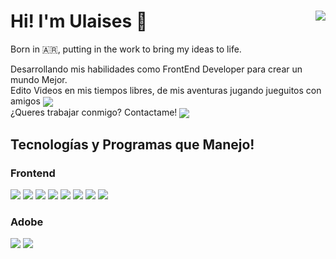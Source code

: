<h1>
Hi! I'm Ulaises 👋 
<span>
<a href="https://ulaiseees.github.io/">
<img align="right" src="https://img.shields.io/badge/ulaises.dev-8400ff?style=flat&logoSize=auto&color=8400ff&link=https%3A%2F%2Fulaiseees.github.io%2F"> </a>
</span>
</h1>

<p>Born in 🇦🇷, putting in the work to bring my ideas to life.</p>

<p>Desarrollando mis habilidades como FrontEnd Developer para crear un mundo Mejor.<br/>
Edito Videos en mis tiempos libres, de mis aventuras jugando jueguitos con amigos 
<a href="https://www.youtube.com/@zeteeex"> <img align="center" src="https://img.shields.io/badge/ZeTeeeX-%23FF0000?style=flat&logo=Youtube&color=%23FF0000&link=https%3A%2F%2Fwww.youtube.com%2F%40zeteeex"></a><br/>
¿Queres trabajar conmigo? Contactame! 
<a href="mailto:ulaisess@gmail.com"> <img align="center" src="https://img.shields.io/badge/Contact%20Me!-%23a341ff?style=flat&logo=Mail&color=%23a341ff&link=mailto%3Aulaisess%40gmail.com"></a>
</p>

<h2>Tecnologías y Programas que Manejo!</h2>

<h3>Frontend</h3>
<p>
    <img src="https://img.shields.io/badge/HTML5-%23E34F26.svg?style=flat&logo=html5&logoColor=white">
    <img src="https://img.shields.io/badge/CSS3-%231572B6.svg?style=flat&logo=css3&logoColor=white">
    <img src="https://img.shields.io/badge/JavaScript-%23323330.svg?style=flat&logo=javascript&logoColor=%23F7DF1E"> 
    <img src="https://img.shields.io/badge/ReactJS-%2320232a.svg?style=flat&logo=react&logoColor=%2361DAFB">
    <img src="https://img.shields.io/badge/Bootstrap-%238511FA.svg?style=flat&logo=bootstrap&logoColor=white">
    <img src="https://img.shields.io/badge/SASS%20&%20SCSS-hotpink.svg?style=flat&logo=SASS&logoColor=white">
    <img src="https://img.shields.io/badge/GitHub-%23121011.svg?style=flat&logo=github&logoColor=white">
    <img src="https://img.shields.io/badge/Git-%23F05033.svg?style=flat&logo=git&logoColor=white">
</p>

<h3>Adobe</h3>
<p>
    <img src="https://img.shields.io/badge/Adobe%20Photoshop-%2331A8FF.svg?style=flat&logo=adobe%20photoshop&logoColor=white">
    <img src="https://img.shields.io/badge/Adobe%20Premiere%20Pro-9999FF.svg?style=flat&logo=Adobe%20Premiere%20Pro&logoColor=white">
</p>
